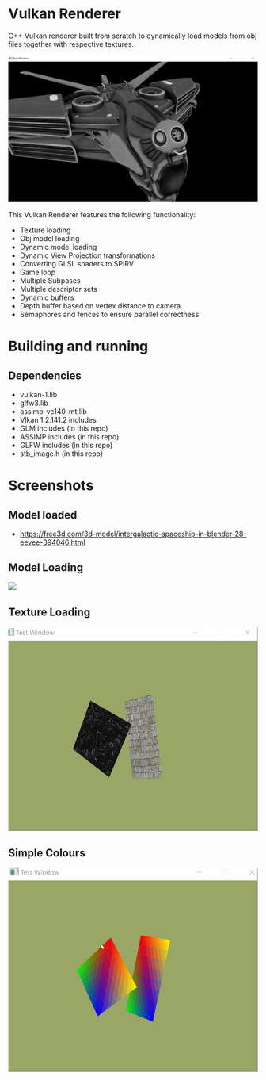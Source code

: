 # Vulkan Renderer

C++ Vulkan renderer built from scratch to dynamically load models from obj files together with respective textures.

![](docs/images/model.jpg)

This Vulkan Renderer features the following functionality:
* Texture loading
* Obj model loading
* Dynamic model loading
* Dynamic View Projection transformations
* Converting GLSL shaders to SPIRV
* Game loop
* Multiple Subpases
* Multiple descriptor sets 
* Dynamic buffers 
* Depth buffer based on vertex distance to camera
* Semaphores and fences to ensure parallel correctness

# Building and running

## Dependencies
* vulkan-1.lib
* glfw3.lib
* assimp-vc140-mt.lib
* Vlkan 1.2.141.2 includes
* GLM includes (in this repo)
* ASSIMP includes (in this repo)
* GLFW includes (in this repo)
* stb_image.h (in this repo)

# Screenshots

## Model loaded
* https://free3d.com/3d-model/intergalactic-spaceship-in-blender-28-eevee-394046.html

## Model Loading

![](docs/images/loaded-model.gif)

## Texture Loading

![](docs/images/vulkan-textures.gif)

## Simple Colours

![](docs/images/vulkan-squares.gif)

